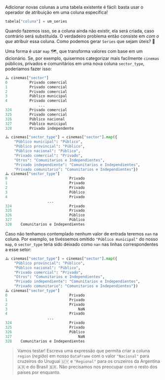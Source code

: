 Adicionar novas colunas a uma tabela existente é fácil: basta usar o operador de atribuição em uma coluna específica!


```python
tabela["coluna"] = um_series
```

Quando fazemos isso, se a coluna ainda não existir, ela será criada, caso contrário será substituída. O verdadeiro problema então consiste em _com o que_ atribuir essa coluna. Como podemos gerar `Series` que sejam úteis? 🤔

Uma forma é usar `map` 🗺️, que  transforma valores com base em um dicionário. Se, por exemplo, quisermos categorizar mais facilmente `cinemas` públicos, privados e comunitários em uma nova coluna `sector_type`, poderíamos fazer isso:


```python
ム cinemas["sector"]
0          Privado comercial
1          Privado comercial
2          Privado comercial
3          Público municipal
4          Privado comercial
               ...          
324        Privado comercial
325        Privado comercial
326        Público nacional
327        Público municipal
328        Privado independente

ム cinemas["sector_type"] = cinemas["sector"].map({
    "Público municipal": "Público", 
    "Público provincial": "Público", 
    "Público nacional": "Público", 
    "Privado comercial": "Privado", 
    "Otros": "Comunitarios e Independientes",
    "Privado independiente": "Comunitarios e Independientes",
    "Privado comunitario": "Comunitarios e Independientes"})
ム cinemas["sector_type"]
0                            Privado
1                            Privado
2                            Privado
3                            Público
4                            Privado
                   ...              
324                          Privado
325                          Privado
326                          Público
327                          Público
328    Comunitarios e Independientes
```

Caso não tenhamos contemplado nenhum valor de entrada teremos `nan` na coluna. Por exemplo, se tivéssemos omitido `"Público municipal"` do nosso `map`, o `sector_type` teria sido deixado como `nan` nas linhas correspondentes a esse setor:

```python
ム cinemas["sector_type"] = cinemas["sector"].map({
    "Público provincial": "Público",
    "Público nacional": "Público",
    "Privado comercial": "Privado",
    "Otros": "Comunitarios e Independientes",
    "Privado independiente": "Comunitarios e Independientes",
    "Privado comunitario": "Comunitarios e Independientes"})
ム cinemas["sector_type"]
0                            Privado
1                            Privado
2                            Privado
3                                NaN
4                            Privado
                   ...              
324                          Privado
325                          Privado
326                          Público
327                              NaN
328    Comunitarios e Independientes
```

> Vamos testar! Escreva uma expressão que permita criar a coluna `region` (_região_) em nosso `DataFrame` com o valor `"Nacional"` para cruzeiros do Uruguai 🇺🇾 e `"Regional"` para os cruzeiros da Argentina 🇦🇷 e do Brasil 🇧🇷. Não precisamos nos preocupar com o resto dos países por enquanto.
